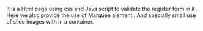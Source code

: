 It is a Html page using css and Java script to validate the register form in it .
Here we also provide the use of Marquee alement .
And specially small use of slide images with in a container. 
